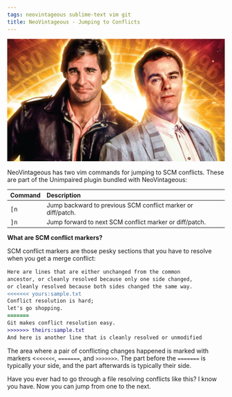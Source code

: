 ```yaml
---
tags: neovintageous sublime-text vim git
title: NeoVintageous - Jumping to Conflicts
---
```


![Quantum Leap (1989)](/assets/quantum-leap.webp)

NeoVintageous has two vim commands for jumping to SCM conflicts. These are part of the Unimpaired plugin bundled with NeoVintageous:

Command | Description
:------ | :----------
<kbd>[n</kbd> | Jump backward to previous SCM conflict marker or diff/patch.
<kbd>]n</kbd> | Jump forward to next SCM conflict marker or diff/patch.

**What are SCM conflict markers?**

SCM conflict markers are those pesky sections that you have to resolve when you get a merge conflict:

```diff
Here are lines that are either unchanged from the common
ancestor, or cleanly resolved because only one side changed,
or cleanly resolved because both sides changed the same way.
<<<<<<< yours:sample.txt
Conflict resolution is hard;
let's go shopping.
=======
Git makes conflict resolution easy.
>>>>>>> theirs:sample.txt
And here is another line that is cleanly resolved or unmodified
```

The area where a pair of conflicting changes happened is marked with markers <`<<<<<<`, `=======`, and `>>>>>>>`. The part before the `=======` is typically your side, and the part afterwards is typically their side.

Have you ever had to go through a file resolving conflicts like this? I know you have. Now you can jump from one to the next.
